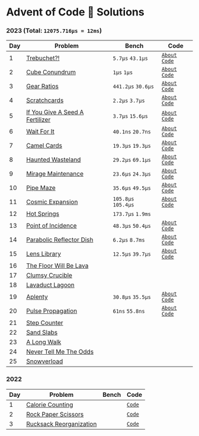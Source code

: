# Advent of Code 🎄 Solutions

### 2023 (Total: `12075.716µs = 12ms`)

| Day | Problem                                                                | Bench               | Code                                                        |
| --- | ---------------------------------------------------------------------- | ------------------- | ----------------------------------------------------------- |
| 1   | [Trebuchet?!](https://adventofcode.com/2023/day/1)                     | `5.7µs` `43.1µs`    | [`About`](./2023/day-1) [`Code`](./2023/day-1/src/lib.rs)   |
| 2   | [Cube Conundrum](https://adventofcode.com/2023/day/2)                  | `1µs` `1µs`         | [`About`](./2023/day-2) [`Code`](./2023/day-2/src/lib.rs)   |
| 3   | [Gear Ratios](https://adventofcode.com/2023/day/3)                     | `441.2µs` `30.6µs`  | [`About`](./2023/day-3) [`Code`](./2023/day-3/src/lib.rs)   |
| 4   | [Scratchcards](https://adventofcode.com/2023/day/4)                    | `2.2µs` `3.7µs`     | [`About`](./2023/day-4) [`Code`](./2023/day-4/src/lib.rs)   |
| 5   | [If You Give A Seed A Fertilizer](https://adventofcode.com/2023/day/5) | `3.7µs` `15.6µs`    | [`About`](./2023/day-5) [`Code`](./2023/day-5/src/lib.rs)   |
| 6   | [Wait For It](https://adventofcode.com/2023/day/6)                     | `40.1ns` `20.7ns`   | [`About`](./2023/day-6) [`Code`](./2023/day-6/src/lib.rs)   |
| 7   | [Camel Cards](https://adventofcode.com/2023/day/7)                     | `19.3µs` `19.3µs`   | [`About`](./2023/day-7) [`Code`](./2023/day-7/src/lib.rs)   |
| 8   | [Haunted Wasteland](https://adventofcode.com/2023/day/8)               | `29.2µs` `69.1µs`   | [`About`](./2023/day-8) [`Code`](./2023/day-8/src/lib.rs)   |
| 9   | [Mirage Maintenance](https://adventofcode.com/2023/day/9)              | `23.6µs` `24.3µs`   | [`About`](./2023/day-9) [`Code`](./2023/day-9/src/lib.rs)   |
| 10  | [Pipe Maze](https://adventofcode.com/2023/day/10)                      | `35.6µs` `49.5µs`   | [`About`](./2023/day-10) [`Code`](./2023/day-10/src/lib.rs) |
| 11  | [Cosmic Expansion](https://adventofcode.com/2023/day/11)               | `105.8µs` `105.4µs` | [`About`](./2023/day-11) [`Code`](./2023/day-11/src/lib.rs) |
| 12  | [Hot Springs](https://adventofcode.com/2023/day/12)                    | `173.7µs` `1.9ms`   |                                                             |
| 13  | [Point of Incidence](https://adventofcode.com/2023/day/13)             | `48.3µs` `50.4µs`   | [`About`](./2023/day-13) [`Code`](./2023/day-13/src/lib.rs) |
| 14  | [Parabolic Reflector Dish](https://adventofcode.com/2023/day/14)       | `6.2µs` `8.7ms`     | [`About`](./2023/day-14) [`Code`](./2023/day-14/src/lib.rs) |
| 15  | [Lens Library](https://adventofcode.com/2023/day/15)                   | `12.5µs` `39.7µs`   | [`About`](./2023/day-15) [`Code`](./2023/day-15/src/lib.rs) |
| 16  | [The Floor Will Be Lava](https://adventofcode.com/2023/day/16)         |                     |                                                             |
| 17  | [Clumsy Crucible](https://adventofcode.com/2023/day/17)                |                     |                                                             |
| 18  | [Lavaduct Lagoon](https://adventofcode.com/2023/day/18)                |                     |                                                             |
| 19  | [Aplenty](https://adventofcode.com/2023/day/19)                        | `30.8µs` `35.5µs`   | [`About`](./2023/day-19) [`Code`](./2023/day-19/src/lib.rs) |
| 20  | [Pulse Propagation](https://adventofcode.com/2023/day/20)              | `61ns` `55.8ns`     | [`About`](./2023/day-20) [`Code`](./2023/day-20/src/lib.rs) |
| 21  | [Step Counter](https://adventofcode.com/2023/day/21)                   |                     |                                                             |
| 22  | [Sand Slabs](https://adventofcode.com/2023/day/22)                     |                     |                                                             |
| 23  | [A Long Walk](https://adventofcode.com/2023/day/23)                    |                     |                                                             |
| 24  | [Never Tell Me The Odds](https://adventofcode.com/2023/day/24)         |                     |                                                             |
| 25  | [Snowverload](https://adventofcode.com/2023/day/25)                    |                     |                                                             |

<!-- (5.7 + 43.1) + (1 + 1) + (441.2 + 30.6) + (2.2 + 3.7) + (3.7 + 15.6) + (0.04 + 0.02) + (19.3 + 19.3) + (29.2 + 69.1) + (23.6 + 24.3) + (35.6 + 49.5) + (105.8 + 105.4) + (173.74 + 1949.5) + (48.3 + 50.4) + (6.2 + 8700) + (12.5 + 39.7) + (30.8 + 35.5) + (0.061 + 0.055) -->

### 2022

| Day | Problem                                           | Bench | Code                              |
| --- | ------------------------------------------------- | ----- | --------------------------------- |
| 1   | [Calorie Counting](./2022/day-1/README.md)        |       | [`Code`](./2022/day-1/src/lib.rs) |
| 2   | [Rock Paper Scissors](./2022/day-2/README.md)     |       | [`Code`](./2022/day-2/src/lib.rs) |
| 3   | [Rucksack Reorganization](./2022/day-3/README.md) |       | [`Code`](./2022/day-3/src/lib.rs) |
